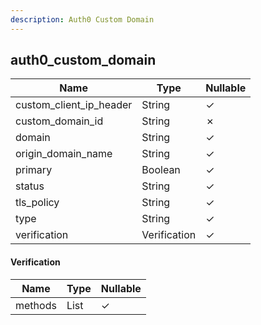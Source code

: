 ```yaml
---
description: Auth0 Custom Domain
---
```

auth0_custom_domain
-------------------

| **Name**                | **Type**     | **Nullable** |
| ----------------------- | ------------ | ------------ |
| custom_client_ip_header | String       | &check;      |
| custom_domain_id        | String       | &cross;      |
| domain                  | String       | &check;      |
| origin_domain_name      | String       | &check;      |
| primary                 | Boolean      | &check;      |
| status                  | String       | &check;      |
| tls_policy              | String       | &check;      |
| type                    | String       | &check;      |
| verification            | Verification | &check;      |

#### Verification
| **Name** | **Type**     | **Nullable** |
| -------- | ------------ | ------------ |
| methods  | List<String> | &check;      |
